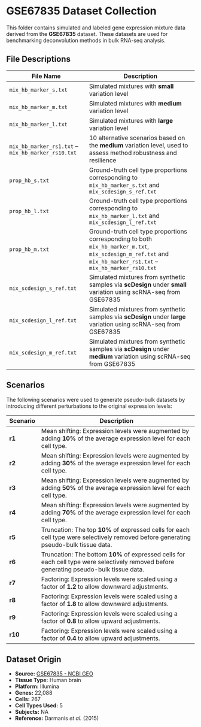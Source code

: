 # GSE67835 Dataset Collection

This folder contains simulated and labeled gene expression mixture data derived from the **GSE67835** dataset. These datasets are used for benchmarking deconvolution methods in bulk RNA-seq analysis.

## File Descriptions

| File Name                                 | Description                                                                 |
|------------------------------------------|-----------------------------------------------------------------------------|
| `mix_hb_marker_s.txt`                          | Simulated mixtures with **small** variation level                           |
| `mix_hb_marker_m.txt`                          | Simulated mixtures with **medium** variation level                          |
| `mix_hb_marker_l.txt`                          | Simulated mixtures with **large** variation level                           |
| `mix_hb_marker_rs1.txt` – `mix_hb_marker_rs10.txt` | 10 alternative scenarios based on the **medium** variation level, used to assess method robustness and resilience |
| `prop_hb_s.txt`                         | Ground-truth cell type proportions corresponding to `mix_hb_marker_s.txt`  and `mix_scdesign_s_ref.txt`        |
| `prop_hb_l.txt`                         | Ground-truth cell type proportions corresponding to `mix_hb_marker_l.txt`  and `mix_scdesign_l_ref.txt`        |
| `prop_hb_m.txt`                         | Ground-truth cell type proportions corresponding to both `mix_hb_marker_m.txt`, `mix_scdesign_m_ref.txt` and `mix_hb_marker_rs1.txt` – `mix_hb_marker_rs10.txt` |
| `mix_scdesign_s_ref.txt`                         | Simulated mixtures from synthetic samples via **scDesign** under **small** variation using scRNA-seq from GSE67835         |
| `mix_scdesign_l_ref.txt`                         | Simulated mixtures from synthetic samples via **scDesign** under **large** variation using scRNA-seq from GSE67835         |
| `mix_scdesign_m_ref.txt`                         | 	Simulated mixtures from synthetic samples via **scDesign** under **medium** variation using scRNA-seq from GSE67835  |


## Scenarios

The following scenarios were used to generate pseudo-bulk datasets by introducing different perturbations to the original expression levels:

| Scenario | Description |
|----------|-------------|
| **r1** | Mean shifting: Expression levels were augmented by adding **10%** of the average expression level for each cell type. |
| **r2** | Mean shifting: Expression levels were augmented by adding **30%** of the average expression level for each cell type. |
| **r3** | Mean shifting: Expression levels were augmented by adding **50%** of the average expression level for each cell type. |
| **r4** | Mean shifting: Expression levels were augmented by adding **70%** of the average expression level for each cell type. |
| **r5** | Truncation: The top **10%** of expressed cells for each cell type were selectively removed before generating pseudo-bulk tissue data. |
| **r6** | Truncation: The bottom **10%** of expressed cells for each cell type were selectively removed before generating pseudo-bulk tissue data. |
| **r7** | Factoring: Expression levels were scaled using a factor of **1.2** to allow downward adjustments. |
| **r8** | Factoring: Expression levels were scaled using a factor of **1.8** to allow downward adjustments. |
| **r9** | Factoring: Expression levels were scaled using a factor of **0.8** to allow upward adjustments. |
| **r10** | Factoring: Expression levels were scaled using a factor of **0.4** to allow upward adjustments. |


## Dataset Origin

- **Source:** [GSE67835 - NCBI GEO](https://www.ncbi.nlm.nih.gov/geo/query/acc.cgi?acc=GSE67835)
- **Tissue Type:** Human brain
- **Platform:** Illumina
- **Genes:** 22,088
- **Cells:** 267
- **Cell Types Used:** 5
- **Subjects:** NA
- **Reference:** Darmanis *et al.* (2015)

